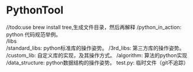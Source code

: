 # PythonTool
//todo:use brew install tree,生成文件目录，然后再解释
/python_in_action: python 代码规范举例。  
/libs  
/standard_libs: python标准库的操作姿势。
  /3rd_libs: 第三方库的操作姿势。
  /custom_lib: 自定义库的实现，及其操作方式。
/algorithm: 算法的python实现
/data_structure: python数据结构的操作姿势。
test.py: 临时文件（git不追踪）

